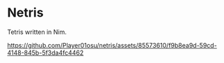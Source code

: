 
# Netris

Tetris written in Nim.

https://github.com/Player01osu/netris/assets/85573610/f9b8ea9d-59cd-4148-845b-5f3da4fc4462


